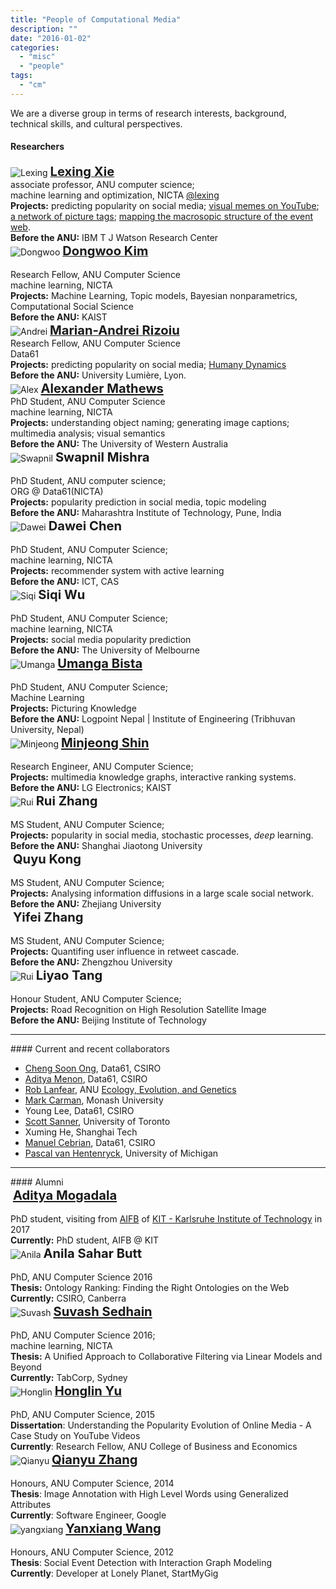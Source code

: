 ```yaml
---
title: "People of Computational Media"
description: ""
date: "2016-01-02"
categories:
  - "misc"
  - "people"
tags:
  - "cm"
---
```


We are a diverse group in terms of research interests, background, technical skills, and cultural perspectives.

<!--more-->

#### Researchers

<!-- first row -->
<div class="row">
    <!-- Lexing Xie -->
    <div class="col-md-4">
        <div class="people-profile">
            <img src='/img/lexing-100.jpg' title='Lexing' />
            <a target="_blank" href="http://users.cecs.anu.edu.au/~xlx">
            <big><big> <b>Lexing Xie</b> </big></big></a>
            <br/>
            associate professor, ANU computer science; <br/> machine learning and optimization, NICTA
            <a href=https://twitter.com/lexing>@lexing</a>
        </div>
        <div class="people-info">
            <b>Projects:</b>
            predicting popularity on social media;
            <a target="_blank" href="http://users.cecs.anu.edu.au/~xlx/proj/visualmemes.html"> visual memes on YouTube</a>;
            <a target="_blank" href="http://users.cecs.anu.edu.au/~xlx/proj/tagnet">a network of picture tags</a>;
            <a target="_blank" href="http://www.aaai.org/ocs/index.php/ICWSM/ICWSM12/paper/view/4595">mapping the macrosopic structure of the event web</a>.
            <br>
            <b>Before the ANU:</b> IBM T J Watson Research Center
        </div>
    </div>
    <!-- Dongwoo Kim -->
    <div class="col-md-4">
        <div class="people-profile">
            <img src='/img/dongwoo-100.png' title='Dongwoo' />
            <a target="_blank" href="http://arongdari.github.io/"> <big><big> <b>Dongwoo Kim</b> </big></big></a> <br/><br/> Research Fellow, ANU Computer Science <br/> machine learning, NICTA
        </div>
        <div class="people-info">
            <b>Projects:</b>
                Machine Learning, Topic models, Bayesian nonparametrics, Computational Social Science  
            <br>
            <b>Before the ANU:</b> KAIST
        </div>
    </div>
    <!-- Marian-Andrei Rizoiu -->
    <div class="col-md-4">
        <div class="people-profile">
            <img src='/img/andrei-100.png' title='Andrei' />
            <a target="_blank" href="http://rizoiu.eu"> <big><big> <b>Marian-Andrei Rizoiu</b> </big></big></a> <br/> Research Fellow, ANU Computer Science <br/>Data61
        </div>
        <div class="people-info">
            <b>Projects:</b>
                predicting popularity on social media;
                <a target="_blank" href="https://www.nicta.com.au/category/research/optimisation/projects/human-dynamics/">Humany Dynamics</a>
            <br>
            <b>Before the ANU:</b> University Lumière, Lyon.
        </div>
    </div>
</div>

<!-- second row -->
<div class="row">
    <!-- Alexander Mathews -->
    <div class="col-md-4">
        <div class="people-profile">
            <img src='/img/alex-100.png' title='Alex' />
            <big><big> <b><a href="http://users.cecs.anu.edu.au/~u4534172/index.html">Alexander Mathews</a></b> </big></big> <br/> PhD Student, ANU Computer Science  <br/> machine learning, NICTA
        </div>
        <div class="people-info">
            <b>Projects:</b>
                understanding object naming; generating image captions;
                multimedia analysis; visual semantics
            <br>
            <b>Before the ANU:</b> The University of Western Australia
        </div>
    </div>
    <!-- Swapnil Mishra -->
    <div class="col-md-4">
        <div class="people-profile">
            <img src='/img/smishra-100.png' title='Swapnil' />
            <big><big> <b>Swapnil Mishra</b> </big></big> <br/><br/> PhD Student, ANU computer science; <br/> ORG @ Data61(NICTA)
        </div>
        <div class="people-info">
            <b>Projects:</b>
                popularity prediction in social media, topic modeling
            <br>
            <b>Before the ANU:</b> Maharashtra Institute of Technology, Pune, India
        </div>
    </div>
    <!-- Dawei Chen -->
    <div class="col-md-4">
        <div class="people-profile">
            <img src='/img/dawei-100.png' title='Dawei' />
            <big><big> <b>Dawei Chen</b> </big></big> <br/><br/> PhD Student, ANU Computer Science;  <br/> machine learning, NICTA
        </div>
        <div class="people-info">
            <b>Projects:</b>
                recommender system with active learning
            <br>
            <b>Before the ANU:</b> ICT, CAS
        </div>
    </div>
</div>

<!-- third row -->
<div class="row">
    <!-- Siqi Wu -->
    <div class="col-md-4">
        <div class="people-profile">
            <img src='/img/siqi-100.png' title='Siqi'  />
            <big><big> <b>Siqi Wu</b> </big></big> <br/><br/> PhD Student, ANU Computer Science;  <br/> machine learning, NICTA
        </div>
        <div class="people-info">
            <b>Projects:</b>
                social media popularity prediction
            <br>
            <b>Before the ANU:</b> The University of Melbourne
        </div>
    </div>
    <!-- Umanga Bista -->
    <div class="col-md-4">
        <div class="people-profile">
            <img src='/img/umanga-100.png' title='Umanga' />
            <big><big> <b><a href=https://twitter.com/bistaumanga>Umanga Bista</a></b> </big></big> <br/><br/> PhD Student, ANU Computer Science;  <br/> Machine Learning
        </div>
        <div class="people-info">
            <b>Projects:</b>
                Picturing Knowledge
            <br>
            <b>Before the ANU:</b> Logpoint Nepal | Institute of Engineering (Tribhuvan University, Nepal)
        </div>
    </div>
    <!-- Minjeong Shin -->
    <div class="col-md-4">
        <div class="people-profile">
            <img src='/img/minjeong-100.png' title='Minjeong' />
            <big><big> <b><a href="https://berebere86.github.io/">Minjeong Shin</a></b> </big></big> <br/><br/> Research Engineer, ANU Computer Science;  <br/>
        </div>
        <div class="people-info">
            <b>Projects:</b>
                multimedia knowledge graphs, interactive ranking systems. 
            <br>
            <b>Before the ANU:</b> LG Electronics; KAIST
        </div>
    </div>
</div>

<!-- fourth row -->
<div class="row">
    <!-- Rui Zhang -->
    <div class="col-md-4">
        <div class="people-profile">
            <img src='/img/male_icon.png' title='Rui' />
            <big><big> <b>Rui Zhang</b> </big></big> <br/><br/> MS Student, ANU Computer Science;
        </div>
        <div class="people-info">
            <b>Projects:</b>
                popularity in social media, stochastic processes, <i>deep</i> learning.
            <br>
            <b>Before the ANU:</b> Shanghai Jiaotong University
        </div>
    </div>
    <!-- Quyu Kong -->
    <div class="col-md-4">
        <div class="people-profile">
            <img src='/img/qykong-100.jpg' title='' />
            <big><big> <b>Quyu Kong</b> </big></big> <br/><br/> MS Student, ANU Computer Science;
        </div>
        <div class="people-info">
            <b>Projects:</b>
                Analysing information diffusions in a large scale social network.
            <br>
            <b>Before the ANU:</b> Zhejiang University
        </div>
    </div>
     <!-- Yifei Zhang -->
    <div class="col-md-4">
        <div class="people-profile">
            <img src='/img/yifei-100.jpg' title='' />
            <big><big> <b>Yifei Zhang</b> </big></big> <br/><br/> MS Student, ANU Computer Science;
        </div>
        <div class="people-info">
            <b>Projects:</b>
                Quantifing user influence in retweet cascade.
            <br>
            <b>Before the ANU:</b> Zhengzhou University
        </div>
    </div>
    <!-- Liyao Tang -->
    <div class="col-md-4">
        <div class="people-profile">
            <img src='/img/Liyao-100.png' title='Rui' />
            <big><big> <b>Liyao Tang</b> </big></big> <br/><br/> Honour Student, ANU Computer Science;
        </div>
        <div class="people-info">
            <b>Projects:</b>
                Road Recognition on High Resolution Satellite Image
            <br>
            <b>Before the ANU:</b> Beijing Institute of Technology
        </div>
    </div>
</div>

<!-- fifth-->
<div class="row">

</div>

<hr>
#### Current and recent collaborators

* [Cheng Soon Ong](http://www.ong-home.my), Data61, CSIRO
* [Aditya Menon](http://users.cecs.anu.edu.au/~akmenon/), Data61, CSIRO
* [Rob Lanfear](http://www.robertlanfear.com/), ANU [Ecology, Evolution, and Genetics](http://biology.anu.edu.au/research/divisions/evolution-ecology-and-genetics)
* [Mark Carman](http://users.monash.edu.au/~mcarman/), Monash University
* Young Lee, Data61, CSIRO
* [Scott Sanner](http://users.cecs.anu.edu.au/~ssanner), University of Toronto
* Xuming He, Shanghai Tech
* [Manuel Cebrian][manuel], Data61, CSIRO
* [Pascal van Hentenryck](http://pascalvanhentenryck.engin.umich.edu), University of Michigan


<hr>
#### Alumni
<div class="row">
    <!-- Aditya Mogadala -->
    <div class="col-md-4">
        <div class="people-profile">
            <img src='/img/rsz_adi.jpg' title='' />
            <big><big> <b><a href="http://mogadala.com/">Aditya Mogadala</a></b> </big></big> <br/><br/> PhD student, visiting from <a href=http://www.aifb.kit.edu/web/Hauptseite/en>AIFB</a> of <a href=http://www.kit.edu/>KIT - Karlsruhe Institute of Technology</a> in 2017
        </div>
        <div class="people-info">
            <b>Currently:</b> PhD student, AIFB @ KIT
        </div>
    </div>
    <!-- Anila Sahar Butt -->
    <div class="col-md-4">
        <div class="people-profile">
            <img src='/img/anila-100.png' title='Anila' />
            <big><big> <b>Anila Sahar Butt</b> </big></big> <br/><br/> PhD, ANU Computer Science 2016
        </div>
        <div class="people-info">
            <b>Thesis:</b>
                Ontology Ranking: Finding the Right Ontologies on the Web
            <br>
            <b>Currently:</b> CSIRO, Canberra 
       </div>
    </div>
    <!-- Suvash Sedhain -->
    <div class="col-md-4">
        <div class="people-profile">
            <img src='/img/ssedhain-100.png' title='Suvash' />
            <big><big> <b><a href="http://ssedhain.com">Suvash Sedhain</a></b> </big></big> <br/><br/> PhD, ANU Computer Science 2016;  <br/> machine learning, NICTA
        </div>
        <div class="people-info">
            <b>Thesis:</b>
                A Unified Approach to Collaborative Filtering via Linear Models and Beyond
            <br>
            <b>Currently:</b> TabCorp, Sydney
        </div>
    </div>

</div>
<div class="row">
    <!-- Honglin Yu -->
    <div class="col-md-4">
        <div class="people-profile">
            <img src='/img/honglin-100.png' title='Honglin' />
            <a target="_blank" href="http://yuhonglin.github.io"> <big><big> <b>Honglin Yu</b> </big></big></a> <br/><br/> PhD, ANU Computer Science, 2015
        </div>
        <div class="people-info">
            <b>Dissertation</b>: Understanding the Popularity Evolution of Online Media - A Case Study on YouTube Videos <br />
            <b>Currently</b>: Research Fellow, ANU College of Business and Economics
        </div>
    </div>
    <!-- Qianyu Zhang -->
    <div class="col-md-4">
        <div class="people-profile">
            <img src='/img/qianyu-100.png' title='Qianyu' />
            <big><big> <a href=http://www.linkedin.com/in/qianyuz><b>Qianyu Zhang</b></a> </big></big> <br/><br/> Honours, ANU Computer Science, 2014
        </div>
        <div class="people-info">
            <b>Thesis</b>: Image Annotation with High Level Words using Generalized Attributes <br />
            <b>Currently</b>: Software Engineer, Google
        </div>
    </div>
    <!-- Yanxiang Wang -->
    <div class="col-md-4">
        <div class="people-profile">
            <img src='/img/people/yanxiang.jpg' title='yangxiang' />
            <big><big> <a href=https://www.linkedin.com/in/yanxiangwang><b>Yanxiang Wang</b></a> </big></big> <br/><br/> Honours, ANU Computer Science, 2012
        </div>
        <div class="people-info">
            <b>Thesis</b>: Social Event Detection with Interaction Graph Modeling <br />
            <b>Currently</b>: Developer at Lonely Planet, StartMyGig
        </div>
    </div>
</div>



[manuel]:http://web.media.mit.edu/~cebrian
